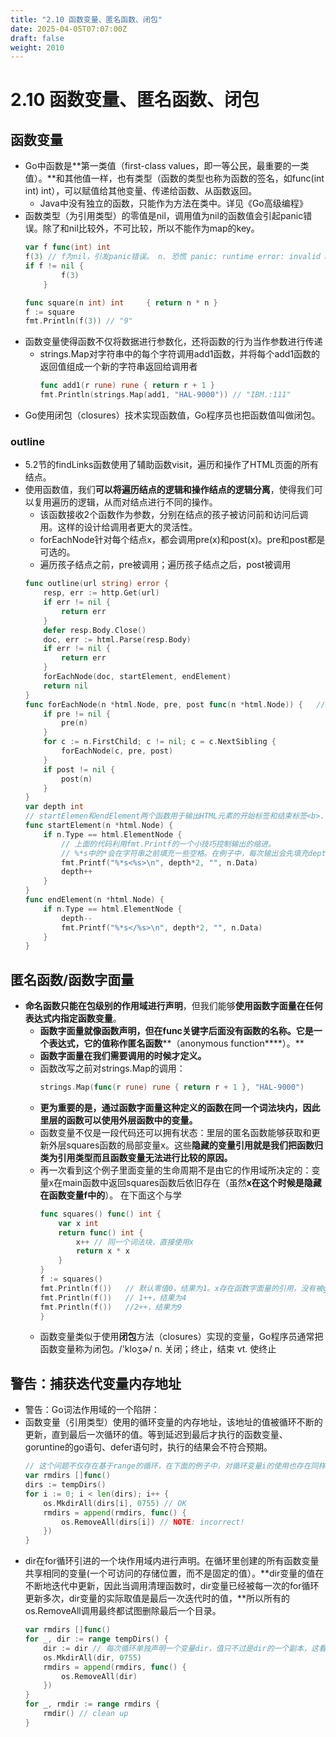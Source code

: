 ```yaml
---
title: "2.10 函数变量、匿名函数、闭包"
date: 2025-04-05T07:07:00Z
draft: false
weight: 2010
---
```


# 2.10 函数变量、匿名函数、闭包

## 函数变量

- Go中函数是**第一类值（first-class values，即一等公民，最重要的一类值）。**和其他值一样，也有类型（函数的类型也称为函数的签名，如func(int int) int），可以赋值给其他变量、传递给函数、从函数返回。
    - Java中没有独立的函数，只能作为方法在类中。详见《Go高级编程》
- 函数类型（为引用类型）的零值是nil，调用值为nil的函数值会引起panic错误。除了和nil比较外，不可比较，所以不能作为map的key。
    ```go
    var f func(int) int
    f(3) // f为nil，引发panic错误。 n. 恐慌 panic: runtime error: invalid memory address or nil pointer dereference
    if f != nil {
    		f(3)
    	}
    ```
    ```go
    func square(n int) int     { return n * n }
    f := square
    fmt.Println(f(3)) // "9"
    ```
- 函数变量使得函数不仅将数据进行参数化，还将函数的行为当作参数进行传递
    - strings.Map对字符串中的每个字符调用add1函数，并将每个add1函数的返回值组成一个新的字符串返回给调用者
        ```go
        func add1(r rune) rune { return r + 1 }
        fmt.Println(strings.Map(add1, "HAL-9000")) // "IBM.:111"
        ```
- Go使用闭包（closures）技术实现函数值，Go程序员也把函数值叫做闭包。


### outline

- 5.2节的findLinks函数使用了辅助函数visit，遍历和操作了HTML页面的所有结点。
- 使用函数值，我们**可以将遍历结点的逻辑和操作结点的逻辑分离**，使得我们可以复用遍历的逻辑，从而对结点进行不同的操作。
    - 该函数接收2个函数作为参数，分别在结点的孩子被访问前和访问后调用。这样的设计给调用者更大的灵活性。
    - forEachNode针对每个结点x，都会调用pre(x)和post(x)。pre和post都是可选的。
    - 遍历孩子结点之前，pre被调用；遍历孩子结点之后，post被调用
    ```go
    func outline(url string) error {
    	resp, err := http.Get(url)
    	if err != nil {
    		return err
    	}
    	defer resp.Body.Close()
    	doc, err := html.Parse(resp.Body)
    	if err != nil {
    		return err
    	}
    	forEachNode(doc, startElement, endElement)
    	return nil
    }
    func forEachNode(n *html.Node, pre, post func(n *html.Node)) {   // 函数变量
    	if pre != nil {
    		pre(n)
    	}
    	for c := n.FirstChild; c != nil; c = c.NextSibling {
    		forEachNode(c, pre, post)
    	}
    	if post != nil {
    		post(n)
    	}
    }
    var depth int
    // startElemen和endElement两个函数用于输出HTML元素的开始标签和结束标签<b>...</b>
    func startElement(n *html.Node) {
    	if n.Type == html.ElementNode {
    		// 上面的代码利用fmt.Printf的一个小技巧控制输出的缩进。
    		// %*s中的*会在字符串之前填充一些空格。在例子中，每次输出会先填充depth*2数量的空格，再输出""，最后再输出HTML标签。
    		fmt.Printf("%*s<%s>\n", depth*2, "", n.Data)
    		depth++
    	}
    }
    func endElement(n *html.Node) {
    	if n.Type == html.ElementNode {
    		depth--
    		fmt.Printf("%*s</%s>\n", depth*2, "", n.Data)
    	}
    }
    ```


## 匿名函数/函数字面量

- **命名函数只能在包级别的作用域进行声明**，但我们能够**使用函数字面量在任何表达式内指定函数变量**。
    - **函数字面量就像函数声明，但在func关键字后面没有函数的名称。它是一个表达式，它的值称作匿名函数****（anonymous function****）。**
    - **函数字面量在我们需要调用的时候才定义。**
    - 函数改写之前对strings.Map的调用：
        ```go
        strings.Map(func(r rune) rune { return r + 1 }, "HAL-9000")
        ```
    - **更为重要的是，通过函数字面量这种定义的函数在同一个****词法块内****，因此里层的函数可以使用外层函数中的变量。**
    - 函数变量不仅是一段代码还可以拥有状态：里层的匿名函数能够获取和更新外层squares函数的局部变量x。这些**隐藏的变量引用就是我们把函数归类为引用类型而且函数变量无法进行比较的原因。**
    - 再一次看到这个例子里面变量的生命周期不是由它的作用域所决定的：变量x在main函数中返回squares函数后依旧存在（虽然**x在这个时候是隐藏在函数变量f中的**）。
    在下面这个与学
        ```go
        func squares() func() int {
        	var x int
        	return func() int {
        		x++ // 同一个词法块，直接使用x
        		return x * x
        	}
        }
        f := squares()
        fmt.Println(f())   // 默认零值0，结果为1。x存在函数字面量的引用，没有被gc。squares返回后，变量x仍然隐式的存在于f中，变量的生命周期不由它的作用域决定
        fmt.Println(f())   // 1++，结果为4
        fmt.Println(f())   //2++，结果为9
        }
        ```
    - 函数变量类似于使用**闭包**方法（closures）实现的变量，Go程序员通常把函数变量称为闭包。/'kloʒɚ/ n. 关闭；终止，结束 vt. 使终止
## **警告：捕获迭代变量内存地址**

- 警告：Go词法作用域的一个陷阱：
- 函数变量（引用类型）使用的循环变量的内存地址，该地址的值被循环不断的更新，直到最后一次循环的值。等到延迟到最后才执行的函数变量、goruntine的go语句、defer语句时，执行的结果会不符合预期。
    ```go
    // 这个问题不仅存在基于range的循环，在下面的例子中，对循环变量i的使用也存在同样的问题：
    var rmdirs []func()
    dirs := tempDirs()
    for i := 0; i < len(dirs); i++ {
        os.MkdirAll(dirs[i], 0755) // OK
        rmdirs = append(rmdirs, func() {
            os.RemoveAll(dirs[i]) // NOTE: incorrect!
        })
    }
    ```
- dir在for循环引进的一个块作用域内进行声明。在循环里创建的所有函数变量共享相同的变量(一个可访问的存储位置，而不是固定的值）。**dir变量的值在不断地迭代中更新，因此当调用清理函数时，dir变量已经被每一次的for循环更新多次，dir变量的实际取值是最后一次迭代时的值，**所以所有的os.RemoveAll调用最终都试图删除最后一个目录。
    ```go
    var rmdirs []func() 
    for _, dir := range tempDirs() {
        dir := dir // 每次循环单独声明一个变量dir，值只不过是dir的一个副本，这看起来有些奇怪却是一个关键性的声明
        os.MkdirAll(dir, 0755)
        rmdirs = append(rmdirs, func() {
            os.RemoveAll(dir)
        })
    }
    for _, rmdir := range rmdirs {
        rmdir() // clean up
    }
    ```






